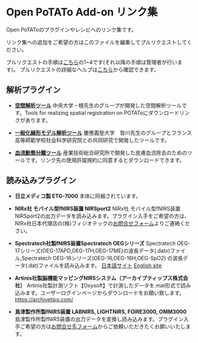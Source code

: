 # Open PoTATo Add-on リンク集

Open PoTAToのプラグインやレシピへのリンク集です。

<!-- 各項目の下部に追記してください。リンクを記載する際の書式は下記のとおりです。
-[タイトル](URL)    # ←ハイフンのあとに半角スペースを入れる。
簡単な説明(開発者、機能など) 全角100文字以内
(空行2行)
-->

リンク集への追加をご希望の方はこのファイルを編集してプルリクエストしてください。

プルリクエストの手順は[こちら](https://help.github.com/ja/github/collaborating-with-issues-and-pull-requests/github-flow)の1~4です(それ以降の手順は管理者が行います)。
プルリクエストの詳細なヘルプは[こちら](https://help.github.com/ja/github/collaborating-with-issues-and-pull-requests)から確認できます。



## 解析プラグイン

- [**空間解析ツール**](http://brain-lab.jp/wp/?p=2664)
中央大学・檀先生のグループが開発した空間解析ツールです。Tools for realizing spatial registration on POTAToにダウンロードリンクがあります。


- [**一般化線形モデル解析ツール**](http://duallife.web.fc2.com/i/tool.html)
慶應義塾大学 皆川先生のグループとフランス高等師範学校社会科学研究院との共同研究で開発したツールです。


- [**血流動態分離ツール**](https://unit.aist.go.jp/hiiri/nrehrg/download/index.html)
産業技術総合研究所で開発した皮膚血流除去のためのツールです。リンク先の使用許諾規約に同意するとダウンロードできます。


## 読み込みプラグイン
<!-- 記載例
-[XX社製fNIRS装置](http://xxxxxx/download-site)    # ←ハイフンのあとに半角スペースを入れる。
XX社製のfNIRS装置、YYY、ZZZの出力データ(.hogeファイル)を読み込みます。
(空行2行)
-->

- **日立メディコ製 ETG-7000** 本体に同梱されています。


- **NIRx社 モバイル型fNIRS装置 NIRSport2**
NIRx社 モバイル型fNIRS装置NIRSport2の出力データを読み込みます。プラグイン入手をご希望の方は、NIRx社日本代理店の(株)フィジオテックの[お問合せフォーム](http://www.physio-tech.co.jp/contacts.html)よりご連絡ください。


- **Spectratech社製fNIRS装置Spectratech OEGシリーズ**
Spectratech OEG-17シリーズ(OEG-17APD,OEG-17H,OEG-17ME)の波長データ(.datx)ファイル,Spectratech
OEG-16シリーズ(OEG-16,OEG-16H,OEG-SpO2) の波長データ(.dat)ファイルを読み込みます。
[日本語サイト](https://www.spectratech.co.jp/customer/csin.php) 
[English site](https://www.spectratech.co.jp/En/customer/csinEn.php)


- **Artinis社製脳機能マッピングNIRSシステム（アーカイブティップス株式会社）** Artinis社製計測ソフト【Oxysoft】で計測したデータを.mat形式で読み込みます。ユーザーログインページからダウンロードをお願い致します。https://archivetips.com/


- **島津製作所製fNIRS装置 LABNIRS, LIGHTNIRS, FOIRE3000, OMM3000**
島津製作所製fNIRS装置の出力データを変換し読み込みます。プラグイン入手ご希望の方は[お問合せ先フォーム](https://www.an.shimadzu.com/a03-nirs.html?_ga=2.26296637.1629094972.1595204355-1752140033.1567648070)からご依頼いただきたくお願いいたします。


<!-- 
## レシピ
in prep
-->

